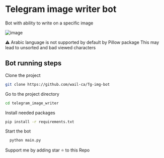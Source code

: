 # Telegram image writer bot

Bot with ability to write on a specific image

![image]([https://github.com/wail-ca/Tg-img-bot/blob/main/design.png])


⚠️ Arabic language is not supported by default by Pillow package
This may lead to unsorted and bad viewed characters
## Bot running steps

Clone the project

```bash
git clone https://github.com/wail-ca/Tg-img-bot
```

Go to the project directory

```bash
cd telegram_image_writer
```

Install needed packages

```bash
pip install -r requirements.txt
```

Start the bot

```bash
  python main.py
```
Support me by adding star ⭐ to this Repo
